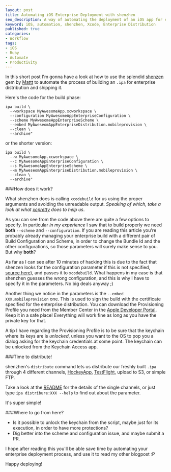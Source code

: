 ```yaml
---
layout: post
title: Automating iOS Enterprise Deployment with shenzhen
seo_description: A way of automating the deployment of an iOS app for enterprise distribution using the shenzhen gem.
keyword: iOS, automation, shenzhen, Xcode, Enterprise Distribution
published: true
categories:
- Workflow
tags:
- iOS 
- Ruby
- Automate
- Productivity
---
```


In this short post I'm gonna have a look at how to use the splendid [shenzen](https://github.com/nomad/shenzhen/) gem by [Mattt](http://mattt.me/) to automate the process of building an `.ipa` for enterprise distribution and shipping it.

Here's the code for the build phase:

```
ipa build \
  --workspace MyAwesomeApp.xcworkspace \
  --configuration MyAwesomeAppEnterpriseConfiguration \
  --scheme MyAwesomeAppEnterpriseScheme \
  --embed MyAweseomAppEnterpriseDistribution.mobileprovision \
  --clean \
  --archive"
```

or the shorter version:

```
ipa build \
  --w MyAwesomeApp.xcworkspace \
  --c MyAwesomeAppEnterpriseConfiguration \
  --s MyAwesomeAppEnterpriseScheme \
  --m MyAweseomAppEnterpriseDistribution.mobileprovision \
  --clean \
  --archive"
```

###How does it work?

What shenzhen does is calling `xcodebuild` for us using the proper arguments and avoiding the unreadable output. _Speaking of which, take a look at what [xcpretty](https://github.com/mneorr/XCPretty) does to help us_.

As you can see from the code above there are quite a few options to specify. In particular _in my experience_ I saw that to build properly we need **both** `--scheme` and `--configuration`. If you are reading this article you're probably already managing your enterprise build with a different pair of Build Configuration and Scheme, in order to change the Bundle Id and the other configurations, so those parameters will surely make sense to you. But why **both**? 

As far as I can see after 10 minutes of hacking this is due to the fact that shenzen looks for the configuration parameter if this is not specified, [source here](https://github.com/mokagio/shenzhen/blob/master/lib/shenzhen/commands/build.rb)), and passes it to `xcodebuild`. What happens in my case is that shenzhen guesses the wrong configuration, and this is why I have to specify it in the parameters. No big deals anyway ;)

Another thing we notice in the parameters is the `--embed XXX.mobileprovision` one. This is used to sign the build with the certificate specified for the enterprise distribution. You can download the Provisioning Profile you need from the Member Center in the [Apple Developer Portal](https://developer.apple.com/membercenter). Keep it in a safe place! Everything will work fine as long as you have the private key for that.

A tip I have regarding the Provisioning Profile is to be sure that the keychain where its keys are is _unlocked_, unless you want to the OS to pop you a dialog asking for the keychain credentials at some point. The keychain can be unlocked from the Keychain Access app.

###Time to distribute!

shenzhen's `distribute` command lets us distribute our freshly built `.ipa` through 4 different channels, [HockeyApp](http://hockeyapp.net/features/), [TestFlight](http://testflightapp.com/), upload to S3, or simple FTP. 

Take a look at the [README](https://github.com/mokagio/shenzhen/#building--distribution) for the details of the single channels, or just type `ipa distribure:XXX --help` to find out about the parameter.

It's super simple!

###Where to go from here?

* Is it possible to unlock the keychain from the script, maybe just for its execution, in order to have more protections?
* Dig better into the scheme and configuration issue, and maybe submit a PR.

I hope after reading this you'll be able save time by automating your enterprise deployment process, and use it to read my other blogpost :P

Happy deploying!
